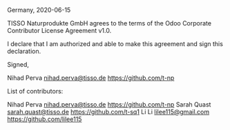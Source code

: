 Germany, 2020-06-15

TISSO Naturprodukte GmbH agrees to the terms of the Odoo Corporate Contributor License Agreement v1.0.

I declare that I am authorized and able to make this agreement and sign this declaration.

Signed,

Nihad Perva nihad.perva@tisso.de https://github.com/t-np

List of contributors:

Nihad Perva nihad.perva@tisso.de https://github.com/t-np
Sarah Quast sarah.quast@tisso.de https://github.com/t-sq1
Li Li lilee115@gmail.com https://github.com/lilee115
